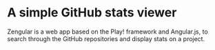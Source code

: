 A simple GitHub stats viewer
============================

Zengular is a web app based on the Play! framework and Angular.js, to search through the GitHub repositories and display stats on a project.